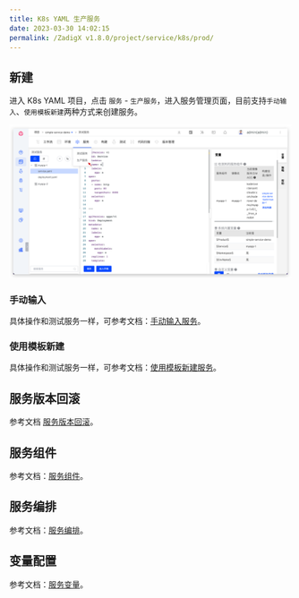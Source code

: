 ```yaml
---
title: K8s YAML 生产服务
date: 2023-03-30 14:02:15
permalink: /ZadigX v1.8.0/project/service/k8s/prod/
---
```


## 新建

进入 K8s YAML 项目，点击 `服务` - `生产服务`，进入服务管理页面，目前支持`手动输入`、`使用模板新建`两种方式来创建服务。

![创建服务](../../../_images/create_k8s_service_prod.png)

### 手动输入

具体操作和测试服务一样，可参考文档：[手动输入服务](/ZadigX%20v1.8.0/project/service/k8s/#手工输入服务)。

### 使用模板新建

具体操作和测试服务一样，可参考文档：[使用模板新建服务](/ZadigX%20v1.8.0/project/service/k8s/#使用模板新建服务)。

## 服务版本回滚

参考文档 [服务版本回滚](/ZadigX%20v1.8.0/project/service/k8s/#服务版本回滚)。

## 服务组件

参考文档：[服务组件](/ZadigX%20v1.8.0/project/service/module/)。

## 服务编排

参考文档：[服务编排](/ZadigX%20v1.8.0/project/service/k8s/#服务编排)。

## 变量配置

参考文档：[服务变量](/Zadig%20v1.18.0/project/service/variable/)。
